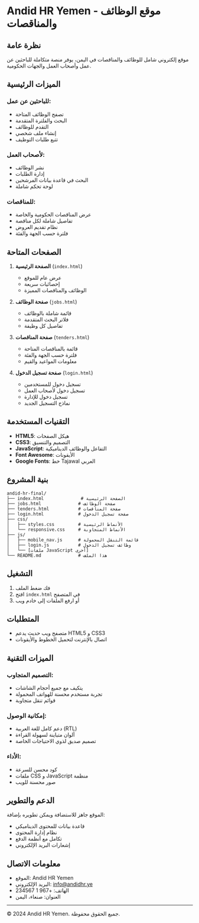 # Andid HR Yemen - موقع الوظائف والمناقصات

## نظرة عامة
موقع إلكتروني شامل للوظائف والمناقصات في اليمن، يوفر منصة متكاملة للباحثين عن عمل وأصحاب العمل والجهات الحكومية.

## الميزات الرئيسية

### للباحثين عن عمل:
- تصفح الوظائف المتاحة
- البحث والفلترة المتقدمة
- التقدم للوظائف
- إنشاء ملف شخصي
- تتبع طلبات التوظيف

### لأصحاب العمل:
- نشر الوظائف
- إدارة الطلبات
- البحث في قاعدة بيانات المرشحين
- لوحة تحكم شاملة

### للمناقصات:
- عرض المناقصات الحكومية والخاصة
- تفاصيل شاملة لكل مناقصة
- نظام تقديم العروض
- فلترة حسب الجهة والفئة

## الصفحات المتاحة

1. **الصفحة الرئيسية** (`index.html`)
   - عرض عام للموقع
   - إحصائيات سريعة
   - الوظائف والمناقصات المميزة

2. **صفحة الوظائف** (`jobs.html`)
   - قائمة شاملة بالوظائف
   - فلاتر البحث المتقدمة
   - تفاصيل كل وظيفة

3. **صفحة المناقصات** (`tenders.html`)
   - قائمة بالمناقصات المتاحة
   - فلترة حسب الجهة والفئة
   - معلومات المواعيد والقيم

4. **صفحة تسجيل الدخول** (`login.html`)
   - تسجيل دخول للمستخدمين
   - تسجيل دخول لأصحاب العمل
   - تسجيل دخول للإدارة
   - نماذج التسجيل الجديد

## التقنيات المستخدمة

- **HTML5**: هيكل الصفحات
- **CSS3**: التصميم والتنسيق
- **JavaScript**: التفاعل والوظائف الديناميكية
- **Font Awesome**: الأيقونات
- **Google Fonts**: خط Tajawal العربي

## بنية المشروع

```
andid-hr-final/
├── index.html              # الصفحة الرئيسية
├── jobs.html              # صفحة الوظائف
├── tenders.html           # صفحة المناقصات
├── login.html             # صفحة تسجيل الدخول
├── css/
│   ├── styles.css         # الأنماط الرئيسية
│   └── responsive.css     # الأنماط المتجاوبة
├── js/
│   ├── mobile_nav.js      # قائمة التنقل المحمولة
│   ├── login.js           # وظائف تسجيل الدخول
│   └── [ملفات JavaScript أخرى]
└── README.md              # هذا الملف
```

## التشغيل

1. فك ضغط الملف
2. افتح `index.html` في المتصفح
3. أو ارفع الملفات إلى خادم ويب

## المتطلبات

- متصفح ويب حديث يدعم HTML5 و CSS3
- اتصال بالإنترنت لتحميل الخطوط والأيقونات

## الميزات التقنية

### التصميم المتجاوب:
- يتكيف مع جميع أحجام الشاشات
- تجربة مستخدم محسنة للهواتف المحمولة
- قوائم تنقل متجاوبة

### إمكانية الوصول:
- دعم كامل للغة العربية (RTL)
- ألوان متباينة لسهولة القراءة
- تصميم صديق لذوي الاحتياجات الخاصة

### الأداء:
- كود محسن للسرعة
- ملفات CSS و JavaScript منظمة
- صور محسنة للويب

## الدعم والتطوير

الموقع جاهز للاستضافة ويمكن تطويره بإضافة:
- قاعدة بيانات للمحتوى الديناميكي
- نظام إدارة المحتوى
- تكامل مع أنظمة الدفع
- إشعارات البريد الإلكتروني

## معلومات الاتصال

- الموقع: Andid HR Yemen
- البريد الإلكتروني: info@andidhr.ye
- الهاتف: +967 1 234567
- العنوان: صنعاء، اليمن

---

© 2024 Andid HR Yemen. جميع الحقوق محفوظة.

